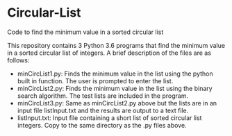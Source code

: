 # Circular-List
Code to find the minimum value in a sorted circular list

This repository contains 3 Python 3.6 programs that find the minimum value in a sorted circular list of integers.
A brief description of the files are as follows:
- minCircList1.py:  Finds the minimum value in the list using the python built in function.  The user is prompted to enter the list.
- minCircList2.py:  Finds the minimum value in the list using the binary search algorithm.  The test lists are included in the program.
- minCircList3.py:  Same as minCircList2.py above but the lists are in an input file listInput.txt and the results are output to a text file.
- listInput.txt:  Input file containing a short list of sorted circular list integers.  Copy to the same directory as the .py files above.
